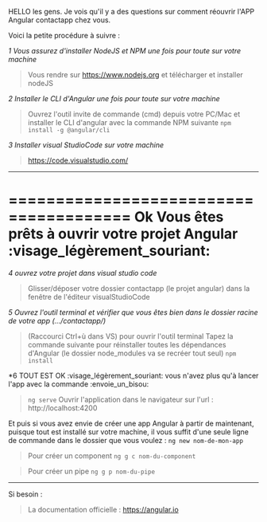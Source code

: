 HELLO les gens. Je vois qu'il y a des questions sur comment réouvrir l'APP Angular contactapp chez vous.

Voici la petite procédure à suivre :

*1 Vous assurez d'installer NodeJS et NPM une fois pour toute sur votre machine*
> Vous rendre sur https://www.nodejs.org et télécharger et installer nodeJS

*2 Installer le CLI d'Angular une fois pour toute sur votre machine*
> Ouvrez l'outil invite de commande (cmd) depuis votre PC/Mac et installer le CLI d'angular avec la commande NPM suivante
`npm install -g @angular/cli`

*3 Installer visual StudioCode sur votre machine*
>https://code.visualstudio.com/

---------------------------------

=======================================
Ok Vous êtes prêts à ouvrir votre projet Angular :visage_légèrement_souriant:
=======================================

*4 ouvrez votre projet dans visual studio code*
> Glisser/déposer votre dossier contactapp (le projet angular) dans la fenêtre de l'éditeur visualStudioCode

*5 Ouvrez l'outil terminal et vérifier que vous êtes bien dans le dossier racine de votre app (.../contactapp/)*
> (Raccourci Ctrl+ù dans VS) pour ouvrir l'outil terminal
> Tapez la commande suivante pour réinstaller toutes les dépendances d'Angular (le dossier node_modules va se recréer tout seul)
    `npm install`

*6 TOUT EST OK :visage_légèrement_souriant: vous n'avez plus qu'à lancer l'app avec la commande :envoie_un_bisou:
>`ng serve`
> Ouvrir l'application dans le navigateur sur l'url : http://localhost:4200

Et puis si vous avez envie de créer une app Angular à partir de maintenant, puisque tout est installé sur votre machine, il vous suffit d'une seule ligne de commande dans le dossier que vous voulez :
`ng new nom-de-mon-app`

> Pour créer un component
`ng g c nom-du-component`

> Pour créer un pipe
`ng g p nom-du-pipe`

------------------------------------------------------------------------

Si besoin :
> La documentation officielle : https://angular.io